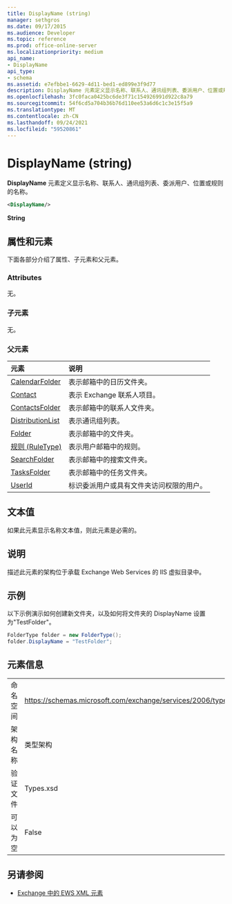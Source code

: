 ```yaml
---
title: DisplayName (string)
manager: sethgros
ms.date: 09/17/2015
ms.audience: Developer
ms.topic: reference
ms.prod: office-online-server
ms.localizationpriority: medium
api_name:
- DisplayName
api_type:
- schema
ms.assetid: e7efbbe1-6629-4d11-bed1-ed899e3f9d77
description: DisplayName 元素定义显示名称、联系人、通讯组列表、委派用户、位置或规则的名称。
ms.openlocfilehash: 3fc0faca0425bc6de3f71c154926991d922c8a79
ms.sourcegitcommit: 54f6cd5a704b36b76d110ee53a6d6c1c3e15f5a9
ms.translationtype: MT
ms.contentlocale: zh-CN
ms.lasthandoff: 09/24/2021
ms.locfileid: "59520861"
---
```

# <a name="displayname-string"></a>DisplayName (string)

**DisplayName** 元素定义显示名称、联系人、通讯组列表、委派用户、位置或规则的名称。 
  
```XML
<DisplayName/>
```

 **String**
## <a name="attributes-and-elements"></a>属性和元素

下面各部分介绍了属性、子元素和父元素。
  
### <a name="attributes"></a>Attributes

无。
  
### <a name="child-elements"></a>子元素

无。
  
### <a name="parent-elements"></a>父元素

|**元素**|**说明**|
|:-----|:-----|
|[CalendarFolder](calendarfolder.md) <br/> |表示邮箱中的日历文件夹。  <br/> |
|[Contact](contact.md) <br/> |表示 Exchange 联系人项目。  <br/> |
|[ContactsFolder](contactsfolder.md) <br/> |表示邮箱中的联系人文件夹。  <br/> |
|[DistributionList](distributionlist.md) <br/> |表示通讯组列表。  <br/> |
|[Folder](folder.md) <br/> |表示邮箱中的文件夹。  <br/> |
|[规则 (RuleType)](rule-ruletype.md) <br/> |表示用户邮箱中的规则。  <br/> |
|[SearchFolder](searchfolder.md) <br/> |表示邮箱中的搜索文件夹。  <br/> |
|[TasksFolder](tasksfolder.md) <br/> |表示邮箱中的任务文件夹。  <br/> |
|[UserId](userid.md) <br/> |标识委派用户或具有文件夹访问权限的用户。  <br/> |
   
## <a name="text-value"></a>文本值

如果此元素显示名称文本值，则此元素是必需的。
  
## <a name="remarks"></a>说明

描述此元素的架构位于承载 Exchange Web Services 的 IIS 虚拟目录中。
  
## <a name="example"></a>示例

以下示例演示如何创建新文件夹，以及如何将文件夹的 DisplayName 设置为"TestFolder"。
  
```cs
FolderType folder = new FolderType();
folder.DisplayName = "TestFolder";
```

## <a name="element-information"></a>元素信息

|||
|:-----|:-----|
|命名空间  <br/> |https://schemas.microsoft.com/exchange/services/2006/types  <br/> |
|架构名称  <br/> |类型架构  <br/> |
|验证文件  <br/> |Types.xsd  <br/> |
|可以为空  <br/> |False  <br/> |
   
## <a name="see-also"></a>另请参阅

- [Exchange 中的 EWS XML 元素](ews-xml-elements-in-exchange.md)

